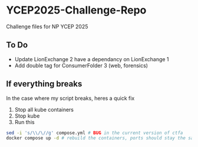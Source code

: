 # YCEP2025-Challenge-Repo

Challenge files for NP YCEP 2025

## To Do

- Update LionExchange 2 have a dependancy on LionExchange 1
- Add double tag for ConsumerFolder 3 (web, forensics)

## If everything breaks

In the case where my script breaks, heres a quick fix

1. Stop all kube containers
2. Stop kube
3. Run this

```bash
sed -i 's/\\/\//g' compose.yml # BUG in the current version of ctfa
docker compose up -d # rebuild the containers, ports should stay the same
```
